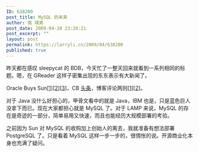 ```yaml
---
ID: 638200
post_title: MySQL 的未来
author: 南 靖男
post_date: 2009-04-20 23:28:21
post_excerpt: ""
layout: post
permalink: https://larryli.cn/2009/04/638200
published: true
---
```

<p>昨天都在感叹 sleepycat 的 BDB，今天忙了一整天回来就看到一系列相同的标题。嗯，在 GReader 这样子密集出现的东东表示有大新闻了。</p>  <p>Oracle Buys Sun[<a href="http://developers.slashdot.org/article.pl?sid=09/04/20/128246">1</a>][<a href="http://developers.solidot.org/article.pl?sid=09/04/20/1225249">2</a>][<a href="http://slashdot.jp/article.pl?sid=09/04/20/1239223">3</a>]，CB <a href="http://www.cnbeta.com/articles/82337.htm">头条</a>，博客评论两则[<a href="http://www.dbanotes.net/review/oracle_by_sun.html">1</a>][<a href="http://www.rickyzhu.com/806_oracle-buy-sun.html">2</a>]。</p>  <p>对于 Java 没什么好担心的，甲骨文看中的就是 Java，IBM 也是，只是蓝色巨人没拿下而已。现在大家都担心就是 MySQL 了。对于 LAMP 来说，MySQL 的存在是奇迹的一部分，简单易用又快速，而且也能经历大规模部署的考验。</p>  <p>之前因为 Sun 对 MySQL 的收购加上创始人的离去，我就准备有想法部署 PostgreSQL 了。只是看着 MySQL 这样一步一步的，很惆怅的说。开源商业化本身也充满了疑问。</p>
